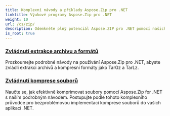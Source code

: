 ```yaml
---
title: Komplexní návody a příklady Aspose.Zip pro .NET
linktitle: Výukové programy Aspose.Zip pro .NET
weight: 10
url: /cs/zip/
description: Odemkněte plný potenciál Aspose.ZIP pro .NET pomocí našich podrobných výukových programů a praktických příkladů. Naučte se efektivně komprimovat, extrahovat a spravovat soubory ZIP ve vašich aplikacích .NET.
is_root: true
---
```

### [Zvládnutí extrakce archivu a formátů](./mastering-archive-extraction-and-formats/)
Prozkoumejte podrobné návody na používání Aspose.Zip pro .NET, abyste zvládli extrakci archivů a kompresní formáty jako TarGz a TarLz.
### [Zvládnutí komprese souborů](./file-compress/)
Naučte se, jak efektivně komprimovat soubory pomocí Aspose.Zip for .NET s naším podrobným návodem. Postupujte podle tohoto komplexního průvodce pro bezproblémovou implementaci komprese souborů do vašich aplikací .NET.